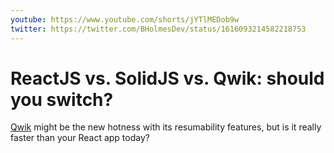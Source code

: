 ```yaml
---
youtube: https://www.youtube.com/shorts/jYTlMEDob9w
twitter: https://twitter.com/BHolmesDev/status/1616093214582218753
---
```


# ReactJS vs. SolidJS vs. Qwik: should you switch?

[Qwik](https://qwik.builder.io/) might be the new hotness with its resumability features, but is it really faster than your React app today?
